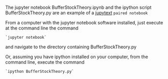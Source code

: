 The jupyter notebook BufferStockTheory.ipynb and the ipython script BufferStockTheory.py are an example of a 
[jupytext](https://github.com/mwouts/jupytext) `paired notebook` 

From a computer with the jupyter notebook software installed, just execute at the command line the command 

	`jupyter notebook` 
	
and navigate to the directory containing BufferStockTheory.py

Or, assuming you have ipython installed on your computer, from the command line, execute the command 

	`ipython BufferStockTheory.py`
	
	
